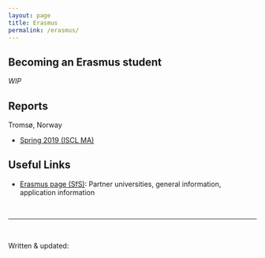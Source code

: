 ```yaml
---
layout: page
title: Erasmus
permalink: /erasmus/
---
```


Becoming an Erasmus student
---

*WIP*


Reports
---

Tromsø, Norway
- [Spring 2019 (ISCL MA)](/files/erasmus/ISCL-MA_2019_Tromso_Verena-Blaschke.pdf)


Useful Links
---

- [Erasmus page (SfS)](https://uni-tuebingen.de/en/faculties/faculty-of-humanities/departments/modern-languages/department-of-linguistics/courses-of-study/erasmus/): Partner universities, general information, application information

<br>

---
<br>

Written & updated: 
